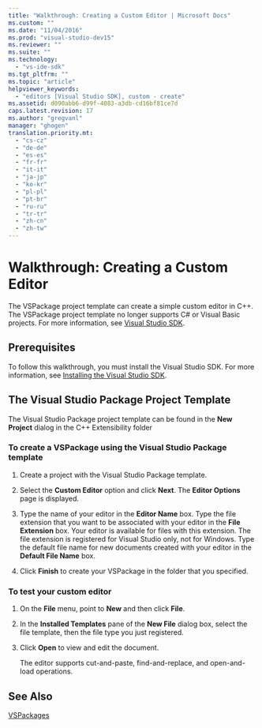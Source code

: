```yaml
---
title: "Walkthrough: Creating a Custom Editor | Microsoft Docs"
ms.custom: ""
ms.date: "11/04/2016"
ms.prod: "visual-studio-dev15"
ms.reviewer: ""
ms.suite: ""
ms.technology: 
  - "vs-ide-sdk"
ms.tgt_pltfrm: ""
ms.topic: "article"
helpviewer_keywords: 
  - "editors [Visual Studio SDK], custom - create"
ms.assetid: d090abb6-d99f-4083-a3db-cd16bf81ce7d
caps.latest.revision: 17
ms.author: "gregvanl"
manager: "ghogen"
translation.priority.mt: 
  - "cs-cz"
  - "de-de"
  - "es-es"
  - "fr-fr"
  - "it-it"
  - "ja-jp"
  - "ko-kr"
  - "pl-pl"
  - "pt-br"
  - "ru-ru"
  - "tr-tr"
  - "zh-cn"
  - "zh-tw"
---
```

# Walkthrough: Creating a Custom Editor
The VSPackage project template can create a simple custom editor in C++.  The VSPackage project template no longer supports C# or Visual Basic projects. For more information, see [Visual Studio SDK](../extensibility/visual-studio-sdk.md).  
  
## Prerequisites  
 To follow this walkthrough, you must install the Visual Studio SDK. For more information, see [Installing the Visual Studio SDK](../extensibility/installing-the-visual-studio-sdk.md).  
  
## The Visual Studio Package Project Template  
 The Visual Studio Package project template can be found in the **New Project** dialog in the C++ Extensibility folder  
  
### To create a VSPackage using the Visual Studio Package template  
  
1.  Create a project with the Visual Studio Package template.  
  
2.  Select the **Custom Editor** option and click **Next**. The **Editor Options** page is displayed.  
  
3.  Type the name of your editor in the **Editor Name** box. Type the file extension that you want to be associated with your editor in the **File Extension** box. Your editor is available for files with this extension. The file extension is registered for Visual Studio only, not for Windows. Type the default file name for new documents created with your editor in the **Default File Name** box.  
  
4.  Click **Finish** to create your VSPackage in the folder that you specified.  
  
### To test your custom editor  
  
1.  On the **File** menu, point to **New** and then click **File**.  
  
2.  In the **Installed Templates** pane of the **New File** dialog box, select the file template, then the file type you just registered.  
  
3.  Click **Open** to view and edit the document.  
  
     The editor supports cut-and-paste, find-and-replace, and open-and-load operations.  
  
## See Also  
 [VSPackages](../extensibility/internals/vspackages.md)